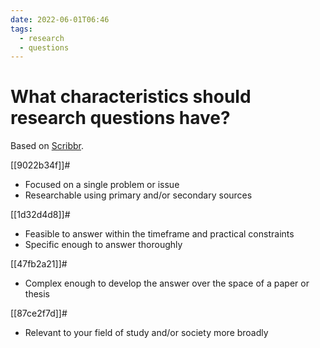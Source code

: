```yaml
---
date: 2022-06-01T06:46
tags:
  - research
  - questions
---
```


# What characteristics should research questions have?

Based on [Scribbr](https://www.scribbr.com/research-process/research-questions/).

[[9022b34f]]#
- Focused on a single problem or issue
- Researchable using primary and/or secondary sources

[[1d32d4d8]]#
- Feasible to answer within the timeframe and practical constraints
- Specific enough to answer thoroughly

[[47fb2a21]]#
- Complex enough to develop the answer over the space of a paper or thesis

[[87ce2f7d]]#
- Relevant to your field of study and/or society more broadly
